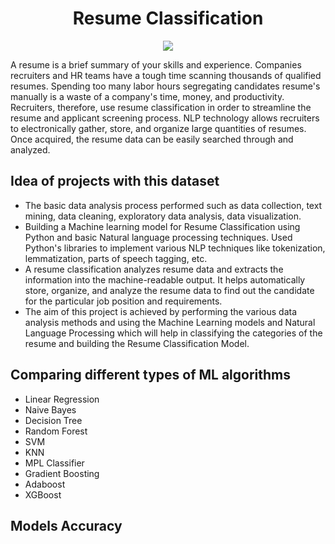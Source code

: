 <div align="center">
    <h1>Resume Classification</h1>
    <a>
    <img src="https://www.thedigitalgroup.com/products/digital-resume-parser/assets/img/laptop-analytics.png">
    </a>
</div>


<p>A resume is a brief summary of your skills and experience. Companies recruiters and HR teams have a tough time scanning thousands of qualified resumes. Spending too many labor hours segregating candidates resume's manually is a waste of a company's time, money, and productivity. Recruiters, therefore, use resume classification in order to streamline the resume and applicant screening process. NLP technology allows recruiters to electronically gather, store, and organize large quantities of resumes. Once acquired, the resume data can be easily searched through and analyzed.
</p>


## Idea of projects with this dataset

* The basic data analysis process performed such as data collection, text mining, data cleaning, exploratory data analysis, data visualization.
* Building a Machine learning model for Resume Classification using Python and basic Natural language processing techniques.
Used Python's libraries to implement various NLP techniques like tokenization, lemmatization, parts of speech tagging, etc.
* A resume classification analyzes resume data and extracts the information into the machine-readable output. It helps automatically store, organize, and analyze the resume data to find out the candidate for the particular job position and requirements.
* The aim of this project is achieved by performing the various data analysis methods and using the Machine Learning models and Natural Language Processing which will help in classifying the categories of the resume and building the Resume Classification Model.


## Comparing different types of ML algorithms

* Linear Regression
* Naive Bayes
* Decision Tree
* Random Forest
* SVM
* KNN
* MPL Classifier
* Gradient Boosting
* Adaboost
* XGBoost


## Models Accuracy


